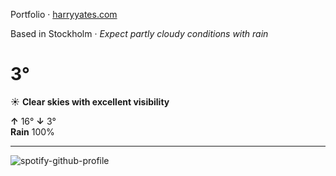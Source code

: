 Portfolio · [harryyates.com](https://harryyates.com)

<!-- WEATHER_START -->
Based in Stockholm · *Expect partly cloudy conditions with rain*

# 3°
☀️ **Clear skies with excellent visibility**

**↑** 16° **↓** 3°  
**Rain** 100%

---
<!-- WEATHER_END -->

<p align="left">
  <a>
    <img src="https://spotify-github-profile.kittinanx.com/api/view?uid=bigbello&cover_image=true&theme=natemoo-re&show_offline=true&background_color=121212&interchange=false&bar_color=53b14f&bar_color_cover=false" alt="spotify-github-profile">
  </a>
</p>